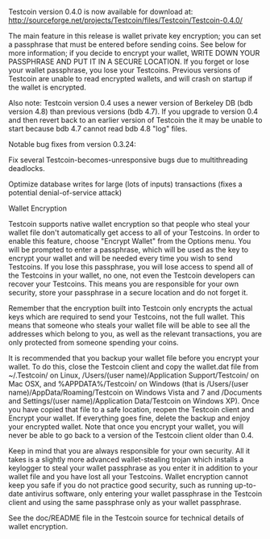 Testcoin version 0.4.0 is now available for download at:
http://sourceforge.net/projects/Testcoin/files/Testcoin/Testcoin-0.4.0/

The main feature in this release is wallet private key encryption;
you can set a passphrase that must be entered before sending coins.
See below for more information; if you decide to encrypt your wallet,
WRITE DOWN YOUR PASSPHRASE AND PUT IT IN A SECURE LOCATION. If you
forget or lose your wallet passphrase, you lose your Testcoins.
Previous versions of Testcoin are unable to read encrypted wallets,
and will crash on startup if the wallet is encrypted.

Also note: Testcoin version 0.4 uses a newer version of Berkeley DB
(bdb version 4.8) than previous versions (bdb 4.7). If you upgrade
to version 0.4 and then revert back to an earlier version of Testcoin
the it may be unable to start because bdb 4.7 cannot read bdb 4.8
"log" files.


Notable bug fixes from version 0.3.24:

Fix several Testcoin-becomes-unresponsive bugs due to multithreading
deadlocks.

Optimize database writes for large (lots of inputs) transactions
(fixes a potential denial-of-service attack)


Wallet Encryption

Testcoin supports native wallet encryption so that people who steal your
wallet file don't automatically get access to all of your Testcoins.
In order to enable this feature, choose "Encrypt Wallet" from the
Options menu.  You will be prompted to enter a passphrase, which
will be used as the key to encrypt your wallet and will be needed
every time you wish to send Testcoins.  If you lose this passphrase,
you will lose access to spend all of the Testcoins in your wallet,
no one, not even the Testcoin developers can recover your Testcoins.
This means you are responsible for your own security, store your
passphrase in a secure location and do not forget it.

Remember that the encryption built into Testcoin only encrypts the
actual keys which are required to send your Testcoins, not the full
wallet.  This means that someone who steals your wallet file will
be able to see all the addresses which belong to you, as well as the
relevant transactions, you are only protected from someone spending
your coins.

It is recommended that you backup your wallet file before you
encrypt your wallet.  To do this, close the Testcoin client and
copy the wallet.dat file from ~/.Testcoin/ on Linux, /Users/(user
name)/Application Support/Testcoin/ on Mac OSX, and %APPDATA%/Testcoin/
on Windows (that is /Users/(user name)/AppData/Roaming/Testcoin on
Windows Vista and 7 and /Documents and Settings/(user name)/Application
Data/Testcoin on Windows XP).  Once you have copied that file to a
safe location, reopen the Testcoin client and Encrypt your wallet.
If everything goes fine, delete the backup and enjoy your encrypted
wallet.  Note that once you encrypt your wallet, you will never be
able to go back to a version of the Testcoin client older than 0.4.

Keep in mind that you are always responsible for your own security.
All it takes is a slightly more advanced wallet-stealing trojan which
installs a keylogger to steal your wallet passphrase as you enter it
in addition to your wallet file and you have lost all your Testcoins.
Wallet encryption cannot keep you safe if you do not practice
good security, such as running up-to-date antivirus software, only
entering your wallet passphrase in the Testcoin client and using the
same passphrase only as your wallet passphrase.

See the doc/README file in the Testcoin source for technical details
of wallet encryption.
